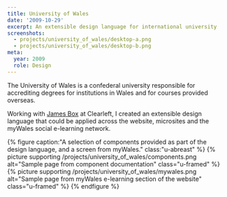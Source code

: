 ```yaml
---
title: University of Wales
date: '2009-10-29'
excerpt: An extensible design language for international university
screenshots:
  - projects/university_of_wales/desktop-a.png
  - projects/university_of_wales/desktop-b.png
meta:
  year: 2009
  role: Design
---
```

The University of Wales is a confederal university responsible for accrediting degrees for institutions in Wales and for courses provided overseas.

Working with [James Box][1] at Clearleft, I created an extensible design language that could be applied across the website, microsites and the myWales social e-learning network.

{% figure caption:"A selection of components provided as part of the design language, and a screen from myWales." class:"u-abreast" %}
{% picture supporting /projects/university_of_wales/components.png alt="Sample page from component documentation" class="u-framed" %}
{% picture supporting /projects/university_of_wales/mywales.png alt="Sample page from myWales e-learning section of the website" class="u-framed" %}
{% endfigure %}

[1]: http://clearleft.com/is/james-box/
